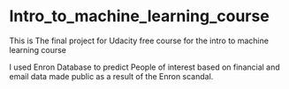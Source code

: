 # Intro_to_machine_learning_course
This is The final project for Udacity free course for the intro to machine learning course

I used Enron Database to predict People of interest based on financial and email data made public as a result of the Enron scandal.
